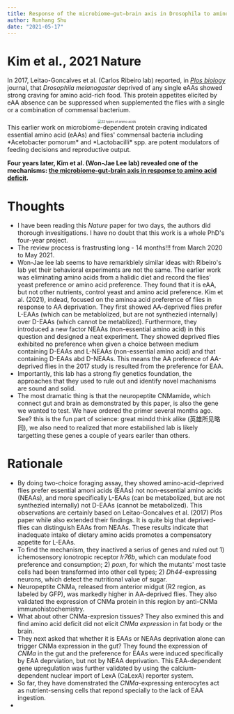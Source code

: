 ```yaml
---
title: Response of the microbiome–gut–brain axis in Drosophila to amino acid deficit
author: Runhang Shu
date: "2021-05-17"
---
```


# Kim et al., 2021 Nature
In 2017, Leitao-Goncalves et al. (Carlos Ribeiro lab) reported, in [*Plos biology*](https://journals.plos.org/plosbiology/article?id=10.1371/journal.pbio.2000862#sec002) journal, that *Drosophila melanogaster* deprived of any single eAAs showed strong craving for amino acid-rich food. This protein appetites elicited by eAA absence can be suppressed when supplemented the flies with a single or a combination of commensal bacterium. 
<center>
<img src="/en/pics/eAA-neAA.png" alt="22 types of animo acids" style="zoom:50%;" />
</center>
This earlier work on microbiome-dependent protein craving indicated essential amino acid (eAAs) and flies' commensal bacteria including *Acetobacter pomorum* and *Lactobacilli* spp. are potent modulators of feeding decisions and reproductive output. 


**Four years later, Kim et al. (Won-Jae Lee lab) revealed one of the mechanisms: [the microbiome-gut-brain axis in response to amino acid deficit](https://www.nature.com/articles/s41586-021-03522-2).** 

# Thoughts
  - I have been reading this *Nature* paper for two days, the authors did thorough invesitigations. I have no doubt that this work is a whole PhD's four-year project. 
  - The review process is frastrusting long - 14 months!!! from March 2020 to May 2021. 
  -  Won-Jae lee lab seems to have remarkblely similar ideas with Ribeiro's lab yet their behavioral experiments are not the same. The earlier work was eliminating amino acids from a halidic diet and record the flies' yeast preference or amino acid preference. They found that it is eAA, but not other nutrients, control yeast and amino acid preference. Kim et al. (2021), indead, focused on the aminoa acid preference of flies in response to AA deprivation. They first showed AA-deprived flies prefer L-EAAs (which can be metablolized, but are not synthezied internally) over D-EAAs (which cannot be metablized). Furthermore, they introduced a new factor NEAAs (non-essential amino acid) in this question and designed a neat experiment. They showed deprived flies exhibited no preference when given a choice between medium containing D-EAAs and L-NEAAs (non-essential amino acid) and that containing D-EAAs abd D-NEAAs. This means the AA preferece of AA-deprived flies in the 2017 study is resulted from the preference for EAA. 
  -  Importantly, this lab has a strong fly genetics foundation, the approaches that they used to rule out and identify novel machanisms are sound and solid. 
  -  The most dramatic thing is that the neuropeptite CNMamide, which connect gut and brain as demonstrated by this paper, is also the gene we wanted to test. We have ordered the primer several months ago. See? this is the fun part of science: great mindd think alike (英雄所见略同), we also need to realized that more estabilished lab is likely targetting these genes a couple of years eariler than others. 

# Rationale
  - By doing two-choice foraging assay, they showed amino-acid-deprived flies prefer essential amoni acids (EAAs) not non-essential amino acids (NEAAs), and more specifically L-EAAs (can be metabolized, but are not synthezied internally) not D-EAAs (cannot be metabolized). This observations are certainly based on Leitao-Goncalves et al. (2017) Plos paper while also extended their findings. It is quite big that deprived-flies can distinguish EAAs from NEAAs. These results indicate that inadequate intake of dietary amino acids promotes a compensatory appetite for L-EAAs.
  - To find the mechanism, they inactived a serius of genes and ruled out 1) ichemosensory ionotropic receptor *Ir76b*, which can modulate food preference and consumption; 2) *poxn*, for which the mutants' most taste cells had been transformed into other cell types; 2) *Dh44*-expressing neurons, which detect the nutritional value of sugar. 
  - Neuropeptite CNMa, released from anterior midgut (R2 region, as labeled by GFP), was markedly higher in AA-deprived flies. They also validated the expression of CNMa protein in this region by anti-CNMa immunohistochemistry.
  - What about other CNMa-expresion tissues? They also exmined this and find amino acid deficit did not elicit _CNMa expression_ in fat body or the brain. 
  - They next asked that whether it is EAAs or NEAAs deprivation alone can trigger CNMa expression in the gut? They found the expression of _CNMa_ in the gut and the preference for EAAs were induced specifically by EAA deprviation, but not by NEAA deprivation. This EAA-dependent gene upregulation was further validated by using the calcium-dependent nuclear import of LexA (CaLexA) reporter system. 
  - So far, they have domenstrated the _CNMa_-expressing enterocytes act as nutrient-sensing cells that repond specially to the lack of EAA ingestion.
  - 
